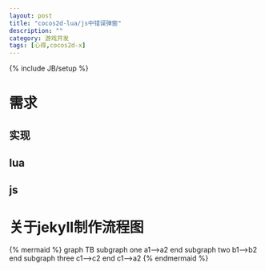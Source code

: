 ```yaml
---
layout: post
title: "cocos2d-lua/js中错误弹窗"
description: ""
category: 游戏开发
tags: [心得,cocos2d-x]
---
```

{% include JB/setup %}

# 需求

## 实现

## lua

## js

# 关于jekyll制作流程图
{% mermaid %}
 graph TB
         subgraph one
         a1-->a2
         end
         subgraph two
         b1-->b2
         end
         subgraph three
         c1-->c2
         end
         c1-->a2
{% endmermaid %}
